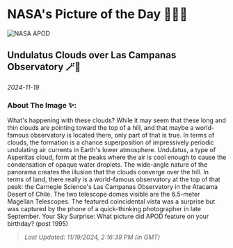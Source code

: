 
# NASA's Picture of the Day 🧑‍🚀💫

  ![NASA APOD](https://apod.nasa.gov/apod/image/2411/ParallelClouds_Beletsky_1400.jpg)
  
  ## Undulatus Clouds over Las Campanas Observatory 🪄🌌
  
  _2024-11-19_
  
  ### About The Image ✨: 
  
  What's happening with these clouds?  While it may seem that these long and thin clouds are pointing toward the top of a hill, and that maybe a world-famous observatory is located there, only part of that is true. In terms of clouds, the formation is a chance superposition of impressively periodic undulating air currents in Earth's lower atmosphere. Undulatus, a type of Asperitas cloud, form at the peaks where the air is cool enough to cause the condensation of opaque water droplets.  The wide-angle nature of the panorama creates the illusion that the clouds converge over the hill.  In terms of land, there really is a world-famous observatory at the top of that peak: the Carnegie Science's Las Campanas Observatory in the Atacama Desert of Chile.  The two telescope domes visible are the 6.5-meter Magellan Telescopes.  The featured coincidental vista was a surprise but was captured by the phone of a quick-thinking photographer in late September.   Your Sky Surprise: What picture did APOD feature on your birthday? (post 1995)
  
  
  
  > _Last Updated: 11/19/2024, 2:16:39 PM (in GMT)_
  
